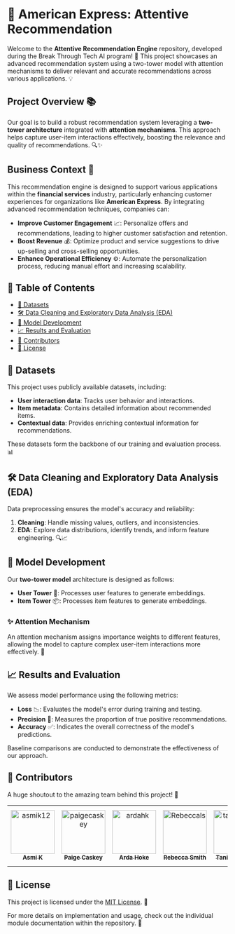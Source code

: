# 🌟 American Express: Attentive Recommendation

Welcome to the **Attentive Recommendation Engine** repository, developed during the Break Through Tech AI program! 🚀 This project showcases an advanced recommendation system using a two-tower model with attention mechanisms to deliver relevant and accurate recommendations across various applications. 💡

## Project Overview 📚

Our goal is to build a robust recommendation system leveraging a **two-tower architecture** integrated with **attention mechanisms**. This approach helps capture user-item interactions effectively, boosting the relevance and quality of recommendations. 🔍✨

## Business Context 💼

This recommendation engine is designed to support various applications within the **financial services** industry, particularly enhancing customer experiences for organizations like **American Express**. By integrating advanced recommendation techniques, companies can:

- **Improve Customer Engagement** 📈: Personalize offers and recommendations, leading to higher customer satisfaction and retention.
- **Boost Revenue** 💰: Optimize product and service suggestions to drive up-selling and cross-selling opportunities.
- **Enhance Operational Efficiency** ⚙️: Automate the personalization process, reducing manual effort and increasing scalability.

## 📑 Table of Contents

- [📂 Datasets](#datasets)
- [🛠️ Data Cleaning and Exploratory Data Analysis (EDA)](#data-cleaning-and-exploratory-data-analysis-eda)
- [🧩 Model Development](#model-development)
- [📈 Results and Evaluation](#results-and-evaluation)
- [👥 Contributors](#contributors)
- [📜 License](#license)

## 📂 Datasets

This project uses publicly available datasets, including:

- **User interaction data**: Tracks user behavior and interactions.
- **Item metadata**: Contains detailed information about recommended items.
- **Contextual data**: Provides enriching contextual information for recommendations.

These datasets form the backbone of our training and evaluation process. 📊

## 🛠️ Data Cleaning and Exploratory Data Analysis (EDA)

Data preprocessing ensures the model's accuracy and reliability:

1. **Cleaning**: Handle missing values, outliers, and inconsistencies.
2. **EDA**: Explore data distributions, identify trends, and inform feature engineering. 🔍📈

## 🧩 Model Development

Our **two-tower model** architecture is designed as follows:

- **User Tower** 🧑: Processes user features to generate embeddings.
- **Item Tower** 📦: Processes item features to generate embeddings.

### ✨ Attention Mechanism
An attention mechanism assigns importance weights to different features, allowing the model to capture complex user-item interactions more effectively. 🌟

## 📈 Results and Evaluation

We assess model performance using the following metrics:

- **Loss** 📉: Evaluates the model's error during training and testing.
- **Precision** 🔧: Measures the proportion of true positive recommendations.
- **Accuracy** ✅: Indicates the overall correctness of the model's predictions.

Baseline comparisons are conducted to demonstrate the effectiveness of our approach.

## 👥 Contributors
A huge shoutout to the amazing team behind this project! 🙌

<!-- readme: contributors -start -->
<table>
	<tbody>
		<tr>
            <td align="center">
                <a href="https://github.com/asmik12">
                    <img src="https://avatars.githubusercontent.com/u/168493757?v=4" width="100;" alt="asmik12"/>
                    <br />
                    <sub><b>Asmi K</b></sub>
                </a>
            </td>
            <td align="center">
                <a href="https://github.com/paigecaskey">
                    <img src="https://avatars.githubusercontent.com/u/120995805?v=4" width="100;" alt="paigecaskey"/>
                    <br />
                    <sub><b>Paige Caskey</b></sub>
                </a>
            </td>
            <td align="center">
                <a href="https://github.com/ardahk">
                    <img src="https://avatars.githubusercontent.com/u/73215056?v=4" width="100;" alt="ardahk"/>
                    <br />
                    <sub><b>Arda Hoke</b></sub>
                </a>
            </td>
            <td align="center">
                <a href="https://github.com/Rebeccals">
                    <img src="https://avatars.githubusercontent.com/u/2145912?v=4" width="100;" alt="Rebeccals"/>
                    <br />
                    <sub><b>Rebecca Smith</b></sub>
                </a>
            </td>
            <td align="center">
                <a href="https://github.com/tanishaad">
                    <img src="https://avatars.githubusercontent.com/u/100120733?v=4" width="100;" alt="tanishaad"/>
                    <br />
                    <sub><b>Tanisha Dutta</b></sub>
                </a>
            </td>
            <td align="center">
                <a href="https://github.com/vaishnavi-rama">
                    <img src="https://avatars.githubusercontent.com/u/156384098?v=4" width="100;" alt="vaishnavi-rama"/>
                    <br />
                    <sub><b>Vaishnavi Ramanujan</b></sub>
                </a>
            </td>
		</tr>
	<tbody>
</table>
<!-- readme: contributors -end -->

## 📜 License

This project is licensed under the [MIT License](LICENSE). 📝

For more details on implementation and usage, check out the individual module documentation within the repository. 🚀
